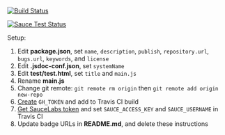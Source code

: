 [![Build Status](https://travis-ci.org/apowers313/XXXXX.svg?branch=master)](https://travis-ci.org/apowers313/XXXXX)

[![Sauce Test Status](https://saucelabs.com/browser-matrix/apowers313.svg)](https://saucelabs.com/u/apowers313)

Setup:

1. Edit **package.json**, set `name`, `description`, `publish`, `repository.url`, `bugs.url`, `keywords`, and `license`
2. Edit **.jsdoc-conf.json**, set `systemName`
3. Edit **test/test.html**, set `title` and `main.js`
4. Rename **main.js**
5. Change git remote: `git remote rm origin` then `git remote add origin new-repo`
6. [Create](https://github.com/settings/tokens) `GH_TOKEN` and add to Travis CI build
7. [Get SauceLabs token](https://saucelabs.com/beta/user-settings) and set `SAUCE_ACCESS_KEY` and `SAUCE_USERNAME` in Travis CI
8. Update badge URLs in **README.md**, and delete these instructions
